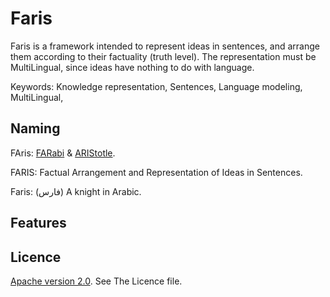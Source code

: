 # Faris
Faris is a framework intended to represent ideas in sentences, and arrange them according to their factuality (truth level).
The representation must be MultiLingual, since ideas have nothing to do with language.

Keywords:
Knowledge representation, Sentences, Language modeling, MultiLingual,

## Naming

FAris: [FARabi](http://en.wikipedia.org/wiki/Al-Farabi) & [ARIStotle](http://en.wikipedia.org/wiki/Aristotle).

FARIS: Factual Arrangement and Representation of Ideas in Sentences.

Faris: (فارس) A knight in Arabic.

## Features

## Licence

[Apache version 2.0](https://www.apache.org/licenses/LICENSE-2.0.html). See The Licence file.
